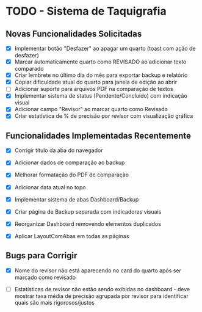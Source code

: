 # TODO - Sistema de Taquigrafia

## Novas Funcionalidades Solicitadas

- [x] Implementar botão "Desfazer" ao apagar um quarto (toast com ação de desfazer)
- [x] Marcar automaticamente quarto como REVISADO ao adicionar texto comparado
- [x] Criar lembrete no último dia do mês para exportar backup e relatório
- [x] Copiar dificuldade atual do quarto para janela de edição ao abrir
- [ ] Adicionar suporte para arquivos PDF na comparação de textos
- [x] Implementar sistema de status (Pendente/Concluído) com indicação visual
- [x] Adicionar campo "Revisor" ao marcar quarto como Revisado
- [x] Criar estatística de % de precisão por revisor com visualização gráfica

## Funcionalidades Implementadas Recentemente

- [x] Corrigir título da aba do navegador
- [x] Adicionar dados de comparação ao backup
- [x] Melhorar formatação do PDF de comparação
- [x] Adicionar data atual no topo
- [x] Implementar sistema de abas Dashboard/Backup
- [x] Criar página de Backup separada com indicadores visuais
- [x] Reorganizar Dashboard removendo elementos duplicados
- [x] Aplicar LayoutComAbas em todas as páginas


## Bugs para Corrigir

- [x] Nome do revisor não está aparecendo no card do quarto após ser marcado como revisado
- [ ] Estatísticas de revisor não estão sendo exibidas no dashboard - deve mostrar taxa média de precisão agrupada por revisor para identificar quais são mais rigorosos/justos

